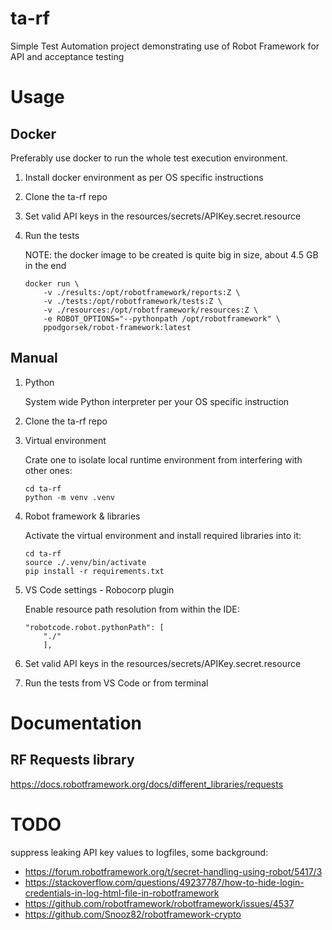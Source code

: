# ta-rf

Simple Test Automation project demonstrating use of Robot Framework for API and acceptance testing

# Usage

## Docker

Preferably use docker to run the whole test execution environment.

1. Install docker environment as per OS specific instructions

2. Clone the ta-rf repo 

3. Set valid API keys in the resources/secrets/APIKey.secret.resource

4. Run the tests

    NOTE: the docker image to be created is quite big in size, about 4.5 GB in the end

    ```console
    docker run \
        -v ./results:/opt/robotframework/reports:Z \
        -v ./tests:/opt/robotframework/tests:Z \
        -v ./resources:/opt/robotframework/resources:Z \
        -e ROBOT_OPTIONS="--pythonpath /opt/robotframework" \
        ppodgorsek/robot-framework:latest
    ```

## Manual

1. Python

    System wide Python interpreter per your OS specific instruction

2. Clone the ta-rf repo

3. Virtual environment

    Crate one to isolate local runtime environment from interfering with other ones:

    ```console
    cd ta-rf
    python -m venv .venv
    ```

4. Robot framework & libraries

    Activate the virtual environment and install required libraries into it:

    ```console
    cd ta-rf
    source ./.venv/bin/activate
    pip install -r requirements.txt
    ```

5. VS Code settings - Robocorp plugin

    Enable resource path resolution from within the IDE:

    ```console
    "robotcode.robot.pythonPath": [
        "./"
        ],
    ```

6. Set valid API keys in the resources/secrets/APIKey.secret.resource

7. Run the tests from VS Code or from terminal


# Documentation

## RF Requests library
https://docs.robotframework.org/docs/different_libraries/requests


# TODO

suppress leaking API key values to logfiles, some background:

- https://forum.robotframework.org/t/secret-handling-using-robot/5417/3
- https://stackoverflow.com/questions/49237787/how-to-hide-login-credentials-in-log-html-file-in-robotframework
- https://github.com/robotframework/robotframework/issues/4537
- https://github.com/Snooz82/robotframework-crypto

